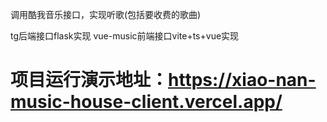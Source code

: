调用酷我音乐接口，实现听歌(包括要收费的歌曲)

tg后端接口flask实现
vue-music前端接口vite+ts+vue实现


# 项目运行演示地址：https://xiao-nan-music-house-client.vercel.app/
